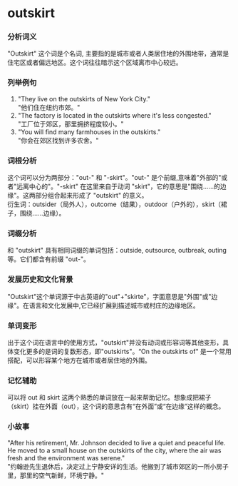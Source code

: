 # outskirt

### 分析词义

  

"Outskirt" 这个词是个名词, 主要指的是城市或者人类居住地的外围地带，通常是住宅区或者偏远地区。这个词往往暗示这个区域离市中心较远。

  

### 列举例句

  

1.  "They live on the outskirts of New York City."  
    "他们住在纽约市郊。"
2.  "The factory is located in the outskirts where it's less congested."  
    "工厂位于郊区，那里拥挤程度较小。"
3.  "You will find many farmhouses in the outskirts."  
    "你会在郊区找到许多农舍。"

  

### 词根分析

  

这个词可以分为两部分："out-" 和 "-skirt"。"out-" 是个前缀,意味着"外部的"或者"远离中心的"。"-skirt" 在这里来自于动词 "skirt"，它的意思是"围绕……的边缘"。这两部分组合起来形成了 "outskirt" 的意义。  
衍生词：outsider（局外人），outcome（结果），outdoor（户外的），skirt（裙子，围绕……边缘）。

  

### 词缀分析

  

和 "outskirt" 具有相同词缀的单词包括：outside, outsource, outbreak, outing等。它们都含有前缀 "out-"。

  

### 发展历史和文化背景

  

"Outskirt"这个单词源于中古英语的"out"+"skirte"，字面意思是"外围"或"边缘"。在语言和文化发展中,它已经扩展到描述城市或村庄的边缘地区。

  

### 单词变形

  

出于这个词在语言中的使用方式，"outskirt"并没有动词或形容词等其他变形，具体变化更多的是词的复数形态，即"outskirts"。“On the outskirts of" 是一个常用搭配，可以形容某个地方在城市或者居住地的外围。

  

### 记忆辅助

  

可以将 out 和 skirt 这两个熟悉的单词放在一起来帮助记忆。想象成把裙子（skirt）挂在外面（out），这个词的意思含有“在外面”或“在边缘”这样的概念。

  

### 小故事

  

"After his retirement, Mr. Johnson decided to live a quiet and peaceful life. He moved to a small house on the outskirts of the city, where the air was fresh and the environment was serene."  
"约翰逊先生退休后，决定过上宁静安详的生活。他搬到了城市郊区的一所小房子里，那里的空气新鲜，环境宁静。"
